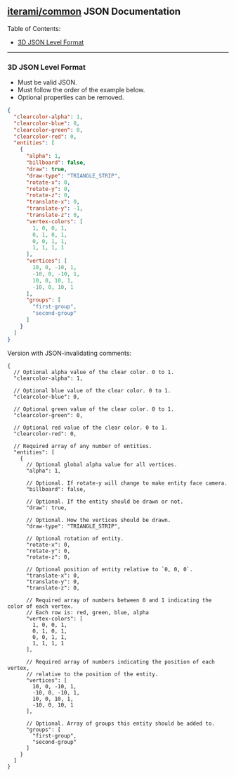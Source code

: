 [iterami/common](https://github.com/iterami/common) JSON Documentation
----------------------------------------------------------------------

Table of Contents:
* [3D JSON Level Format](#3d-json-level-format)

---

### 3D JSON Level Format

* Must be valid JSON.
* Must follow the order of the example below.
* Optional properties can be removed.

```json
{
  "clearcolor-alpha": 1,
  "clearcolor-blue": 0,
  "clearcolor-green": 0,
  "clearcolor-red": 0,
  "entities": [
    {
      "alpha": 1,
      "billboard": false,
      "draw": true,
      "draw-type": "TRIANGLE_STRIP",
      "rotate-x": 0,
      "rotate-y": 0,
      "rotate-z": 0,
      "translate-x": 0,
      "translate-y": -1,
      "translate-z": 0,
      "vertex-colors": [
        1, 0, 0, 1,
        0, 1, 0, 1,
        0, 0, 1, 1,
        1, 1, 1, 1
      ],
      "vertices": [
        10, 0, -10, 1,
        -10, 0, -10, 1,
        10, 0, 10, 1,
        -10, 0, 10, 1
      ],
      "groups": [
        "first-group",
        "second-group"
      ]
    }
  ]
}
```
Version with JSON-invalidating comments:
```
{
  // Optional alpha value of the clear color. 0 to 1.
  "clearcolor-alpha": 1,

  // Optional blue value of the clear color. 0 to 1.
  "clearcolor-blue": 0,

  // Optional green value of the clear color. 0 to 1.
  "clearcolor-green": 0,

  // Optional red value of the clear color. 0 to 1.
  "clearcolor-red": 0,

  // Required array of any number of entities.
  "entities": [
    {
      // Optional global alpha value for all vertices.
      "alpha": 1,

      // Optional. If rotate-y will change to make entity face camera.
      "billboard": false,

      // Optional. If the entity should be drawn or not.
      "draw": true,

      // Optional. How the vertices should be drawn.
      "draw-type": "TRIANGLE_STRIP",

      // Optional rotation of entity.
      "rotate-x": 0,
      "rotate-y": 0,
      "rotate-z": 0,

      // Optional position of entity relative to `0, 0, 0`.
      "translate-x": 0,
      "translate-y": 0,
      "translate-z": 0,

      // Required array of numbers between 0 and 1 indicating the color of each vertex.
      // Each row is: red, green, blue, alpha
      "vertex-colors": [
        1, 0, 0, 1,
        0, 1, 0, 1,
        0, 0, 1, 1,
        1, 1, 1, 1
      ],

      // Required array of numbers indicating the position of each vertex,
      // relative to the position of the entity.
      "vertices": [
        10, 0, -10, 1,
        -10, 0, -10, 1,
        10, 0, 10, 1,
        -10, 0, 10, 1
      ],

      // Optional. Array of groups this entity should be added to.
      "groups": [
        "first-group",
        "second-group"
      ]
    }
  ]
}
```
